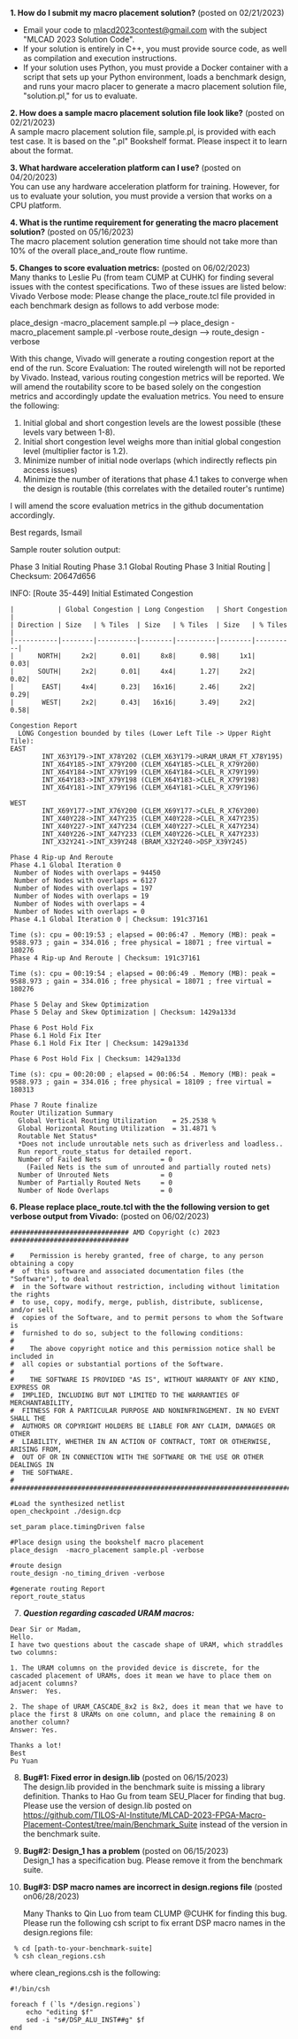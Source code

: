 **1. How do I submit my macro placement solution?**  (posted on 02/21/2023) 

- Email your code to mlacd2023contest@gmail.com with the subject "MLCAD 2023 Solution Code".
- If your solution is entirely in C++, you must provide source code, as well as compilation and execution instructions.
- If your solution uses Python, you must provide a Docker container with a script that sets up your Python environment, loads a benchmark design, and runs your macro placer to generate a macro placement solution file, "solution.pl," for us to evaluate.

**2. How does a sample macro placement solution file look like?**  (posted on 02/21/2023)  
A sample macro placement solution file, sample.pl, is provided with each test case.  It is based on the ".pl" Bookshelf format.  Please inspect it to learn about the format.

**3. What hardware acceleration platform can I use?**  (posted on 04/20/2023)   
You can use any hardware acceleration platform for training.  However, for us to evaluate your solution, you must provide a version that works on a CPU platform.

**4. What is the runtime requirement for generating the macro placement solution?**  (posted on 05/16/2023)   
The macro placement solution generation time should not take more than 10% of the overall place_and_route flow runtime.


 **5. Changes to score evaluation metrics:**  (posted on 06/02/2023)   
Many thanks to Leslie Pu (from team CUMP at CUHK) for finding several issues with the contest specifications.  Two of these issues are listed below:
 Vivado Verbose mode:   Please change the place_route.tcl file provided in each benchmark design as follows to add verbose mode:

place_design -macro_placement sample.pl  --> place_design -macro_placement sample.pl -verbose
route_design --> route_design -verbose

With this change, Vivado will generate a routing congestion report at the end of the run. 
Score Evaluation:  The routed wirelength will not be reported by Vivado.  Instead, various routing congestion metrics will be reported.  We will amend the routability score to be based solely on the congestion metrics and accordingly update the evaluation metrics.  You need to ensure the following:
1.  Initial global and short congestion levels are the lowest possible (these levels vary between 1-8).
2.  Initial short congestion level weighs more than initial global congestion level (multiplier factor is 1.2).     
3.  Minimize number of initial node overlaps (which indirectly reflects pin access issues)
4.  Minimize the number of iterations that phase 4.1 takes to converge when the design is routable (this correlates with the detailed router's runtime)
 
  I will amend the score evaluation metrics in the github documentation accordingly.

Best regards,
Ismail

Sample router solution output:
  
Phase 3 Initial Routing
Phase 3.1 Global Routing
Phase 3 Initial Routing | Checksum: 20647d656
 
INFO: [Route 35-449] Initial Estimated Congestion
```
|           | Global Congestion | Long Congestion   | Short Congestion  |
| Direction | Size   | % Tiles  | Size   | % Tiles  | Size   | % Tiles  |
|-----------|--------|----------|--------|----------|--------|----------|
|      NORTH|     2x2|      0.01|     8x8|      0.98|     1x1|      0.03|
|      SOUTH|     2x2|      0.01|     4x4|      1.27|     2x2|      0.02|
|       EAST|     4x4|      0.23|   16x16|      2.46|     2x2|      0.29|
|       WEST|     2x2|      0.43|   16x16|      3.49|     2x2|      0.58|
 
Congestion Report
  LONG Congestion bounded by tiles (Lower Left Tile -> Upper Right Tile):
EAST
        INT_X63Y179->INT_X78Y202 (CLEM_X63Y179->URAM_URAM_FT_X78Y195)
        INT_X64Y185->INT_X79Y200 (CLEM_X64Y185->CLEL_R_X79Y200)
        INT_X64Y184->INT_X79Y199 (CLEM_X64Y184->CLEL_R_X79Y199)
        INT_X64Y183->INT_X79Y198 (CLEM_X64Y183->CLEL_R_X79Y198)
        INT_X64Y181->INT_X79Y196 (CLEM_X64Y181->CLEL_R_X79Y196)
        
WEST
        INT_X69Y177->INT_X76Y200 (CLEM_X69Y177->CLEL_R_X76Y200)
        INT_X40Y228->INT_X47Y235 (CLEM_X40Y228->CLEL_R_X47Y235)
        INT_X40Y227->INT_X47Y234 (CLEM_X40Y227->CLEL_R_X47Y234)
        INT_X40Y226->INT_X47Y233 (CLEM_X40Y226->CLEL_R_X47Y233)
        INT_X32Y241->INT_X39Y248 (BRAM_X32Y240->DSP_X39Y245)

Phase 4 Rip-up And Reroute
Phase 4.1 Global Iteration 0
 Number of Nodes with overlaps = 94450
 Number of Nodes with overlaps = 6127
 Number of Nodes with overlaps = 197
 Number of Nodes with overlaps = 19
 Number of Nodes with overlaps = 4
 Number of Nodes with overlaps = 0
Phase 4.1 Global Iteration 0 | Checksum: 191c37161

Time (s): cpu = 00:19:53 ; elapsed = 00:06:47 . Memory (MB): peak = 9588.973 ; gain = 334.016 ; free physical = 18071 ; free virtual = 180276
Phase 4 Rip-up And Reroute | Checksum: 191c37161

Time (s): cpu = 00:19:54 ; elapsed = 00:06:49 . Memory (MB): peak = 9588.973 ; gain = 334.016 ; free physical = 18071 ; free virtual = 180276

Phase 5 Delay and Skew Optimization
Phase 5 Delay and Skew Optimization | Checksum: 1429a133d

Phase 6 Post Hold Fix
Phase 6.1 Hold Fix Iter
Phase 6.1 Hold Fix Iter | Checksum: 1429a133d

Phase 6 Post Hold Fix | Checksum: 1429a133d

Time (s): cpu = 00:20:00 ; elapsed = 00:06:54 . Memory (MB): peak = 9588.973 ; gain = 334.016 ; free physical = 18109 ; free virtual = 180313

Phase 7 Route finalize
Router Utilization Summary
  Global Vertical Routing Utilization    = 25.2538 %
  Global Horizontal Routing Utilization  = 31.4871 %
  Routable Net Status*
  *Does not include unroutable nets such as driverless and loadless..
  Run report_route_status for detailed report.
  Number of Failed Nets               = 0
    (Failed Nets is the sum of unrouted and partially routed nets)
  Number of Unrouted Nets             = 0
  Number of Partially Routed Nets     = 0
  Number of Node Overlaps             = 0
```

**6. Please replace place_route.tcl with the the following version to get verbose output from Vivado:**  (posted on 06/02/2023) 
```
############################## AMD Copyright (c) 2023 ##############################

#    Permission is hereby granted, free of charge, to any person obtaining a copy
#  of this software and associated documentation files (the "Software"), to deal
#  in the Software without restriction, including without limitation the rights
#  to use, copy, modify, merge, publish, distribute, sublicense, and/or sell
#  copies of the Software, and to permit persons to whom the Software is
#  furnished to do so, subject to the following conditions:
#
#    The above copyright notice and this permission notice shall be included in
#  all copies or substantial portions of the Software.
#
#    THE SOFTWARE IS PROVIDED "AS IS", WITHOUT WARRANTY OF ANY KIND, EXPRESS OR
#  IMPLIED, INCLUDING BUT NOT LIMITED TO THE WARRANTIES OF MERCHANTABILITY,
#  FITNESS FOR A PARTICULAR PURPOSE AND NONINFRINGEMENT. IN NO EVENT SHALL THE
#  AUTHORS OR COPYRIGHT HOLDERS BE LIABLE FOR ANY CLAIM, DAMAGES OR OTHER
#  LIABILITY, WHETHER IN AN ACTION OF CONTRACT, TORT OR OTHERWISE, ARISING FROM,
#  OUT OF OR IN CONNECTION WITH THE SOFTWARE OR THE USE OR OTHER DEALINGS IN
#  THE SOFTWARE.
#
####################################################################################

#Load the synthesized netlist
open_checkpoint ./design.dcp

set_param place.timingDriven false

#Place design using the bookshelf macro placement
place_design  -macro_placement sample.pl -verbose

#route design
route_design -no_timing_driven -verbose

#generate routing Report
report_route_status
```


7.   ***Question regarding cascaded URAM macros:***
  ```
Dear Sir or Madam,
Hello.
I have two questions about the cascade shape of URAM, which straddles two columns:

1. The URAM columns on the provided device is discrete, for the cascaded placement of URAMs, does it mean we have to place them on adjacent columns?
Answer:  Yes.

2. The shape of URAM_CASCADE_8x2 is 8x2, does it mean that we have to place the first 8 URAMs on one column, and place the remaining 8 on another column?
Answer: Yes.

Thanks a lot!
Best
Pu Yuan
```

8.  **Bug#1:  Fixed error in design.lib**  (posted on 06/15/2023)  
   The design.lib provided in the benchmark suite is missing a library definition.  Thanks to Hao Gu from team SEU_Placer for finding that bug.
Please use the version of design.lib posted on https://github.com/TILOS-AI-Institute/MLCAD-2023-FPGA-Macro-Placement-Contest/tree/main/Benchmark_Suite instead of the version in the benchmark suite.

9.  **Bug#2: Design_1 has a problem**   (posted on 06/15/2023)  
    Design_1 has a specification bug.  Please remove it from the benchmark suite.

10. **Bug#3: DSP macro names are incorrect in design.regions file**  (posted on06/28/2023)
    
    Many Thanks to Qin Luo from team CLUMP @CUHK for finding this bug.
    Please run the following csh script to fix errant DSP macro names in the design.regions file:
 
  ```
   % cd [path-to-your-benchmark-suite]
   % csh clean_regions.csh
```
   where clean_regions.csh is the following:
```
#!/bin/csh

foreach f (`ls */design.regions`)
    echo "editing $f"
    sed -i "s#/DSP_ALU_INST##g" $f
end
```

    
